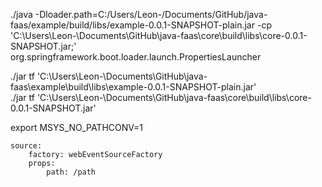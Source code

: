
./java -Dloader.path=C:/Users/Leon-/Documents/GitHub/java-faas/example/build/libs/example-0.0.1-SNAPSHOT-plain.jar -cp 'C:\Users\Leon-\Documents\GitHub\java-faas\core\build\libs\core-0.0.1-SNAPSHOT.jar;' org.springframework.boot.loader.launch.PropertiesLauncher

./jar tf 'C:\Users\Leon-\Documents\GitHub\java-faas\example\build\libs\example-0.0.1-SNAPSHOT-plain.jar'   
./jar tf 'C:\Users\Leon-\Documents\GitHub\java-faas\core\build\libs\core-0.0.1-SNAPSHOT.jar'

export MSYS_NO_PATHCONV=1


``` 
source:
    factory: webEventSourceFactory
    props:
        path: /path
```
